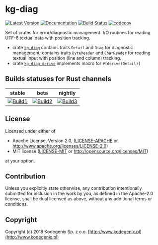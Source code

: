 # kg-diag

[![Latest Version](https://img.shields.io/crates/v/kg-diag.svg)](https://crates.io/crates/kg-diag)
[![Documentation](https://docs.rs/kg-diag/badge.svg)](https://docs.rs/kg-diag)
[![Build Status](https://travis-ci.org/Kodegenix/kg-diag.svg?branch=master)](https://travis-ci.org/Kodegenix/kg-diag)
[![codecov](https://codecov.io/gh/kodegenix/kg-diag/branch/master/graph/badge.svg)](https://codecov.io/gh/kodegenix/kg-diag)

Set of crates for error/diagnostic management. I/O routines for reading 
UTF-8 textual data with position tracking.

* crate [`kg-diag`](kg-diag) contains traits `Detail` and `Diag` for diagnostic management; 
contains traits `ByteReader` and `CharReader` for reading textual input with position (line and column) tracking. 
* crate [`kg-diag-derive`](kg-diag-derive) implements macro for `#[derive(Detail)]`

## Builds statuses for Rust channels

| stable            | beta              | nightly           |
|-------------------|-------------------|-------------------|
| [![Build1][3]][4] | [![Build2][2]][4] | [![Build3][1]][4] |

[1]: https://travis-matrix-badges.herokuapp.com/repos/kodegenix/kg-diag/branches/master/1
[2]: https://travis-matrix-badges.herokuapp.com/repos/kodegenix/kg-diag/branches/master/2
[3]: https://travis-matrix-badges.herokuapp.com/repos/kodegenix/kg-diag/branches/master/3
[4]: https://travis-ci.org/kodegenix/kg-diag


## License

Licensed under either of
* Apache License, Version 2.0, ([LICENSE-APACHE](LICENSE-APACHE) or http://www.apache.org/licenses/LICENSE-2.0)
* MIT license ([LICENSE-MIT](LICENSE-MIT) or http://opensource.org/licenses/MIT)

at your option.

## Contribution

Unless you explicitly state otherwise, any contribution intentionally submitted
for inclusion in the work by you, as defined in the Apache-2.0 license, shall be dual licensed as above, without any
additional terms or conditions.

## Copyright

Copyright (c) 2018 Kodegenix Sp. z o.o. [http://www.kodegenix.pl](http://www.kodegenix.pl)
